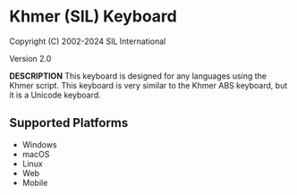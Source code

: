 Khmer (SIL) Keyboard
=====================

Copyright (C) 2002-2024 SIL International

Version 2.0

__DESCRIPTION__
This keyboard is designed for any languages using the Khmer script. 
This keyboard is very similar to the Khmer ABS keyboard, but it is a Unicode keyboard.

Supported Platforms
-------------------
 * Windows
 * macOS
 * Linux
 * Web
 * Mobile
